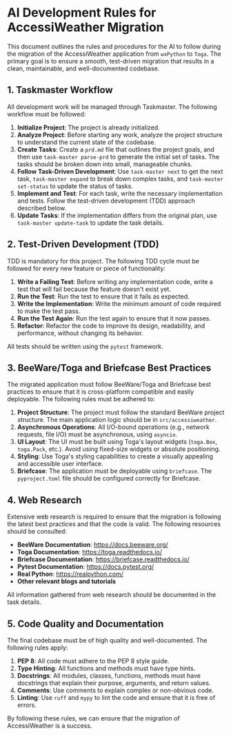 # AI Development Rules for AccessiWeather Migration

This document outlines the rules and procedures for the AI to follow during the migration of the AccessiWeather application from `wxPython` to `Toga`. The primary goal is to ensure a smooth, test-driven migration that results in a clean, maintainable, and well-documented codebase.

## 1. Taskmaster Workflow

All development work will be managed through Taskmaster. The following workflow must be followed:

1.  **Initialize Project**: The project is already initialized.
2.  **Analyze Project**: Before starting any work, analyze the project structure to understand the current state of the codebase.
3.  **Create Tasks**: Create a `prd.md` file that outlines the project goals, and then use `task-master parse-prd` to generate the initial set of tasks. The tasks should be broken down into small, manageable chunks.
4.  **Follow Task-Driven Development**: Use `task-master next` to get the next task, `task-master expand` to break down complex tasks, and `task-master set-status` to update the status of tasks.
5.  **Implement and Test**: For each task, write the necessary implementation and tests. Follow the test-driven development (TDD) approach described below.
6.  **Update Tasks**: If the implementation differs from the original plan, use `task-master update-task` to update the task details.

## 2. Test-Driven Development (TDD)

TDD is mandatory for this project. The following TDD cycle must be followed for every new feature or piece of functionality:

1.  **Write a Failing Test**: Before writing any implementation code, write a test that will fail because the feature doesn't exist yet.
2.  **Run the Test**: Run the test to ensure that it fails as expected.
3.  **Write the Implementation**: Write the minimum amount of code required to make the test pass.
4.  **Run the Test Again**: Run the test again to ensure that it now passes.
5.  **Refactor**: Refactor the code to improve its design, readability, and performance, without changing its behavior.

All tests should be written using the `pytest` framework.

## 3. BeeWare/Toga and Briefcase Best Practices

The migrated application must follow BeeWare/Toga and Briefcase best practices to ensure that it is cross-platform compatible and easily deployable. The following rules must be adhered to:

1.  **Project Structure**: The project must follow the standard BeeWare project structure. The main application logic should be in `src/accessiweather`.
2.  **Asynchronous Operations**: All I/O-bound operations (e.g., network requests, file I/O) must be asynchronous, using `asyncio`.
3.  **UI Layout**: The UI must be built using Toga's layout widgets (`toga.Box`, `toga.Pack`, etc.). Avoid using fixed-size widgets or absolute positioning.
4.  **Styling**: Use Toga's styling capabilities to create a visually appealing and accessible user interface.
5.  **Briefcase**: The application must be deployable using `briefcase`. The `pyproject.toml` file should be configured correctly for Briefcase.

## 4. Web Research

Extensive web research is required to ensure that the migration is following the latest best practices and that the code is valid. The following resources should be consulted:

*   **BeeWare Documentation**: https://docs.beeware.org/
*   **Toga Documentation**: https://toga.readthedocs.io/
*   **Briefcase Documentation**: https://briefcase.readthedocs.io/
*   **Pytest Documentation**: https://docs.pytest.org/
*   **Real Python**: https://realpython.com/
*   **Other relevant blogs and tutorials**

All information gathered from web research should be documented in the task details.

## 5. Code Quality and Documentation

The final codebase must be of high quality and well-documented. The following rules apply:

1.  **PEP 8**: All code must adhere to the PEP 8 style guide.
2.  **Type Hinting**: All functions and methods must have type hints.
3.  **Docstrings**: All modules, classes, functions, methods must have docstrings that explain their purpose, arguments, and return values.
4.  **Comments**: Use comments to explain complex or non-obvious code.
5.  **Linting**: Use `ruff` and `mypy` to lint the code and ensure that it is free of errors.

By following these rules, we can ensure that the migration of AccessiWeather is a success.
